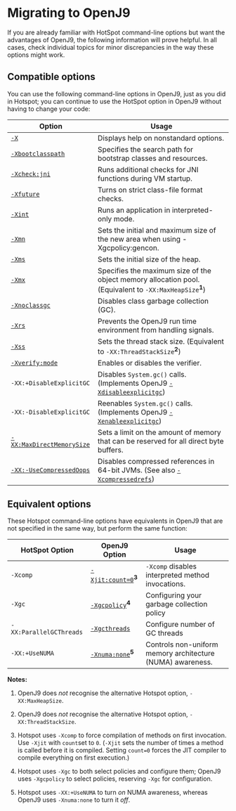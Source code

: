 ﻿<!--
* Copyright (c) 2017, 2018 IBM Corp. and others
*
* This program and the accompanying materials are made
* available under the terms of the Eclipse Public License 2.0
* which accompanies this distribution and is available at
* https://www.eclipse.org/legal/epl-2.0/ or the Apache
* License, Version 2.0 which accompanies this distribution and
* is available at https://www.apache.org/licenses/LICENSE-2.0.
*
* This Source Code may also be made available under the
* following Secondary Licenses when the conditions for such
* availability set forth in the Eclipse Public License, v. 2.0
* are satisfied: GNU General Public License, version 2 with
* the GNU Classpath Exception [1] and GNU General Public
* License, version 2 with the OpenJDK Assembly Exception [2].
*
* [1] https://www.gnu.org/software/classpath/license.html
* [2] http://openjdk.java.net/legal/assembly-exception.html
*
* SPDX-License-Identifier: EPL-2.0 OR Apache-2.0 OR GPL-2.0 WITH
* Classpath-exception-2.0 OR LicenseRef-GPL-2.0 WITH Assembly-exception
-->

# Migrating to OpenJ9

If you are already familiar with HotSpot command-line options but want the advantages of OpenJ9, the following information will prove helpful. In all cases, check individual topics for minor discrepancies in the way these options might work.

## Compatible options

You can use the following command-line options in OpenJ9, just as you did in Hotspot; you can continue to use the HotSpot option in OpenJ9 without having to change your code:

| Option                                               | Usage                                                                                                              |
|------------------------------------------------------|--------------------------------------------------------------------------------------------------------------------|
| [`-X`](x.md)                                         | Displays help on nonstandard options.                                                                              |
| [`-Xbootclasspath`](xbootclasspath.md)               | Specifies the search path for bootstrap classes and resources.                                                     |
| [`-Xcheck:jni`](xcheck.md)                           | Runs additional checks for JNI functions during VM startup.                                                        |
| [`-Xfuture`](xfuture.md)                             | Turns on strict class-file format checks.                                                                          |
| [`-Xint`](xint.md)                                   | Runs an application in interpreted-only mode.                                                                      |
| [`-Xmn`](xmn.md)                                     | Sets the initial and maximum size of the new area when using -Xgcpolicy:gencon.                                    |
| [`-Xms`](xms.md)                                     | Sets the initial size of the heap.                                                                                 |
| [`-Xmx`](xms.md)                                     | Specifies the maximum size of the object memory allocation pool. (Equivalent to `-XX:MaxHeapSize`**<sup>1</sup>**) |
| [`-Xnoclassgc`](xclassgc.md)                         | Disables class garbage collection (GC).                                                                            |
| [`-Xrs`](xrs.md)                                     | Prevents the OpenJ9 run time environment from handling signals.                                                    |
| [`-Xss`](xss.md)                                     | Sets the thread stack size. (Equivalent to `-XX:ThreadStackSize`**<sup>2</sup>**)                                  |
| [`-Xverify:mode`](xverify.md)                        | Enables or disables the verifier.                                                                                  |
| `-XX:+DisableExplicitGC`                             | Disables `System.gc()` calls. (Implements OpenJ9 [`-Xdisableexplicitgc`](xenableexplicitgc.md))                    |
| `-XX:-DisableExplicitGC`                             | Reenables `System.gc()` calls. (Implements OpenJ9 [`-Xenableexplicitgc`](xenableexplicitgc.md))                    |
| [`-XX:MaxDirectMemorySize`](xxmaxdirectmemorysize.md)| Sets a limit on the amount of memory that can be reserved for all direct byte buffers.                             |
| [`-XX:-UseCompressedOops`](xxusecompressedoops.md)   | Disables compressed references in 64-bit JVMs. (See also [`-Xcompressedrefs`](xcompressedrefs.md))                 |

## Equivalent options

These Hotspot command-line options have equivalents in OpenJ9 that are not specified in the same way, but perform the same function:

| HotSpot Option          | OpenJ9 Option                                    | Usage                                                      |
|-------------------------|--------------------------------------------------|------------------------------------------------------------|                                                                        
| `-Xcomp`                | [`-Xjit:count=0`](xjit.md#count)**<sup>3</sup>** | `-Xcomp` disables interpreted method invocations.          |
| `-Xgc`                  | [`-Xgcpolicy`](xgcpolicy.md)**<sup>4</sup>**     | Configuring your garbage collection policy                 |
| `-XX:ParallelGCThreads` | [`-Xgcthreads`](xgcthreads.md)                   | Configure number of GC threads                             |
| `-XX:+UseNUMA`          | [`-Xnuma:none`](xnumanone.md)**<sup>5</sup>**    | Controls non-uniform memory architecture (NUMA) awareness. |


<i class="fa fa-pencil-square-o" aria-hidden="true"></i> **Notes:**

1. OpenJ9 does *not* recognise the alternative Hotspot option, `-XX:MaxHeapSize`.

2. OpenJ9 does *not* recognise the alternative Hotspot option, `-XX:ThreadStackSize`.

3. Hotspot uses `-Xcomp` to force compilation of methods on first invocation. Use `-Xjit` with `count`set to `0`. (`-Xjit` sets the number of times a method is called before it is compiled. Setting `count=0` forces the JIT compiler to compile everything on first execution.)

4. Hotspot uses `-Xgc` to both select policies and configure them; OpenJ9 uses `-Xgcpolicy` to select policies, reserving `-Xgc` for configuration.

5. Hotspot uses `-XX:+UseNUMA` to turn *on* NUMA awareness, whereas OpenJ9 uses `-Xnuma:none` to turn it *off*.




<!-- ==== END OF TOPIC ==== cmdline_migration.md ==== -->


